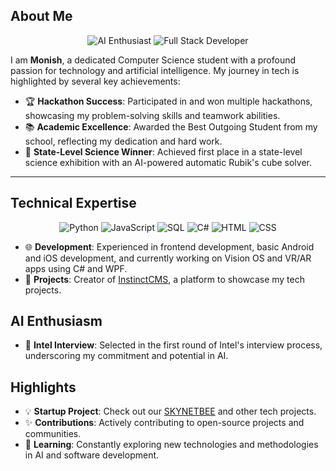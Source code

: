 ## About Me

<div align="center">
  <img src="https://img.shields.io/badge/AI%20Enthusiast%20-%2300D1B2.svg?&style=for-the-badge&logo=artstation&logoColor=white" alt="AI Enthusiast">
  <img src="https://img.shields.io/badge/Full%20Stack%20Developer%20-%2300D1B2.svg?&style=for-the-badge&logo=visual-studio-code&logoColor=white" alt="Full Stack Developer">
</div>

I am **Monish**, a dedicated Computer Science student with a profound passion for technology and artificial intelligence. My journey in tech is highlighted by several key achievements:

- 🏆 **Hackathon Success**: Participated in and won multiple hackathons, showcasing my problem-solving skills and teamwork abilities.
- 📚 **Academic Excellence**: Awarded the Best Outgoing Student from my school, reflecting my dedication and hard work.
- 🥇 **State-Level Science Winner**: Achieved first place in a state-level science exhibition with an AI-powered automatic Rubik's cube solver.

---

## Technical Expertise

<div align="center">
  <img src="https://img.shields.io/badge/Python-%233776AB.svg?&style=for-the-badge&logo=python&logoColor=white" alt="Python">
  <img src="https://img.shields.io/badge/JavaScript-%23F7DF1E.svg?&style=for-the-badge&logo=javascript&logoColor=black" alt="JavaScript">
  <img src="https://img.shields.io/badge/SQL-%2300D1B2.svg?&style=for-the-badge&logo=postgresql&logoColor=white" alt="SQL">
  <img src="https://img.shields.io/badge/C%23-%23239120.svg?&style=for-the-badge&logo=c-sharp&logoColor=white" alt="C#">
  <img src="https://img.shields.io/badge/HTML-%23E34F26.svg?&style=for-the-badge&logo=html5&logoColor=white" alt="HTML">
  <img src="https://img.shields.io/badge/CSS-%231572B6.svg?&style=for-the-badge&logo=css3&logoColor=white" alt="CSS">
</div>

- 🌐 **Development**: Experienced in frontend development, basic Android and iOS development, and currently working on Vision OS and VR/AR apps using C# and WPF.
- 🚀 **Projects**: Creator of [InstinctCMS](http://instinctcms.com), a platform to showcase my tech projects.


## AI Enthusiasm

- 🤖 **Intel Interview**: Selected in the first round of Intel's interview process, underscoring my commitment and potential in AI.

## Highlights

- 💡 **Startup Project**: Check out our [SKYNETBEE](http://skynetbee.com) and other tech projects.
- ✨ **Contributions**: Actively contributing to open-source projects and communities.
- 🧠 **Learning**: Constantly exploring new technologies and methodologies in AI and software development.
